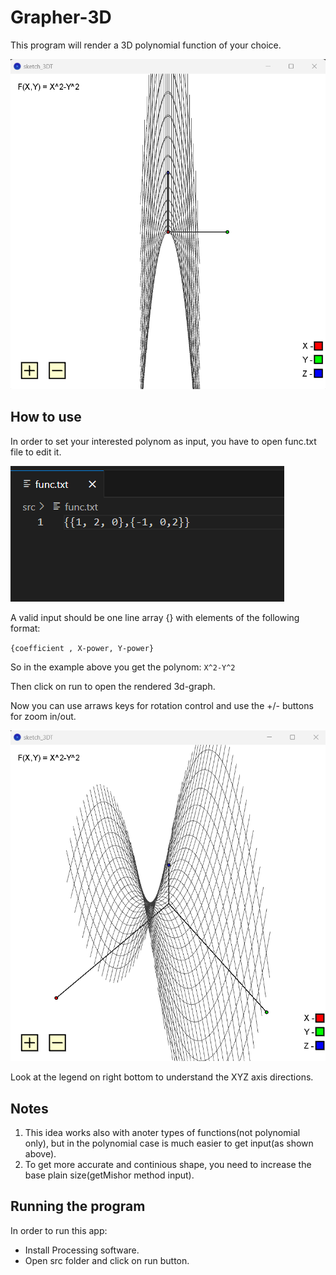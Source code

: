# Grapher-3D

This program will render a 3D polynomial function of your choice.

![Application Screenshot](screen_snapshots/start_view.png)

## How to use
In order to set your interested polynom as input, you have to open func.txt file to edit it.

![Application Screenshot](screen_snapshots/func_txt_file.png)

A valid input should be one line array {} with elements of the following format:

`{coefficient , X-power, Y-power}`

So in the example above you get the polynom: `X^2-Y^2`

Then click on run to open the rendered 3d-graph.

Now you can use arraws keys for rotation control and use the +/- buttons for zoom in/out.

![Application Screenshot](screen_snapshots/zoomed_view.png)

Look at the legend on right bottom to understand the XYZ axis directions. 

## Notes
1. This idea works also with anoter types of functions(not polynomial only), but in the polynomial case is much easier to get input(as shown above).
2. To get more accurate and continious shape, you need to increase the base plain size(getMishor method input).


## Running the program
In order to run this app:
* Install Processing software.
* Open src folder and click on run button.